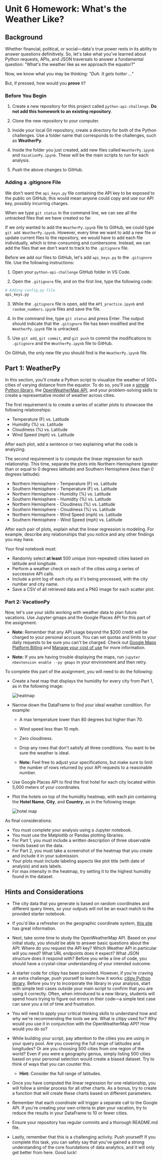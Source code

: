 # Unit 6 Homework: What's the Weather Like?

## Background

Whether financial, political, or social&mdash;data's true power rests in its ability to answer questions definitively. So, let's take what you've learned about Python requests, APIs, and JSON traversals to answer a fundamental question: "What's the weather like as we approach the equator?"

Now, we know what you may be thinking: _"Duh. It gets hotter ..."_

But, if pressed, how would you **prove** it?

### Before You Begin

1. Create a new repository for this project called `python-api-challenge`. **Do not add this homework to an existing repository**.

2. Clone the new repository to your computer.

3. Inside your local Git repository, create a directory for both of the Python challenges. Use a folder name that corresponds to the challenges, such as **WeatherPy**.

4. Inside the folder you just created, add new files called `WeatherPy.ipynb` and `VacationPy.ipynb`. These will be the main scripts to run for each analysis.

5. Push the above changes to GitHub.


### Adding a .gitignore File

We don't want the `api_keys.py` file containing the API key to be exposed to the public on GitHub; this would mean anyone could copy and use our API key, possibly incurring charges.

When we type `git status` in the command line, we can see all the untracked files that we have created so far.

If we only wanted to add the `WeatherPy.ipynb` file to GitHub, we could type `git add WeatherPy.ipynb`. However, every time we want to add a new file or update current files to the repository, we would have to add each file individually, which is time-consuming and cumbersome. Instead, we can add the files that we don't want to track to the `.gitignore` file.

Before we add our files to GitHub, let's add `api_keys.py` to the `.gitignore` file. Use the following instructions:

1. Open your `python-api-challenge` GitHub folder in VS Code.

2. Open the `.gitignore` file, and on the first line, type the following code:

```python
# Adding config.py file.
api_keys.py
```

3. While the `.gitignore` file is open, add the `API_practice.ipynb` and `random_numbers.ipynb` files and save the file.

4. In the command line, type `git status` and press Enter. The output should indicate that the `.gitignore` file has been modified and the `WeatherPy.ipynb` file is untracked.

5. Use `git add`, `git commit`, and `git push` to commit the modifications to `.gitignore` and the `WeatherPy.ipynb` file to GitHub.

On GitHub, the only new file you should find is the `WeatherPy.ipynb` file.


## Part 1: WeatherPy

In this section, you'll create a Python script to visualize the weather of 500+ cities of varying distance from the equator. To do so, you'll use a [simple Python library](https://pypi.python.org/pypi/citipy), the [OpenWeatherMap API](https://openweathermap.org/api), and your problem-solving skills to create a representative model of weather across cities.

The first requirement is to create a series of scatter plots to showcase the following relationships:

* Temperature (F) vs. Latitude
* Humidity (%) vs. Latitude
* Cloudiness (%) vs. Latitude
* Wind Speed (mph) vs. Latitude

After each plot, add a sentence or two explaining what the code is analyzing.

The second requirement is to compute the linear regression for each relationship. This time, separate the plots into Northern Hemisphere (greater than or equal to 0 degrees latitude) and Southern Hemisphere (less than 0 degrees latitude):

* Northern Hemisphere - Temperature (F) vs. Latitude
* Southern Hemisphere - Temperature (F) vs. Latitude
* Northern Hemisphere - Humidity (%) vs. Latitude
* Southern Hemisphere - Humidity (%) vs. Latitude
* Northern Hemisphere - Cloudiness (%) vs. Latitude
* Southern Hemisphere - Cloudiness (%) vs. Latitude
* Northern Hemisphere - Wind Speed (mph) vs. Latitude
* Southern Hemisphere - Wind Speed (mph) vs. Latitude

After each pair of plots, explain what the linear regression is modeling. For example, describe any relationships that you notice and any other findings you may have.

Your final notebook must:

* Randomly select **at least** 500 unique (non-repeated) cities based on latitude and longitude.
* Perform a weather check on each of the cities using a series of successive API calls.
* Include a print log of each city as it's being processed, with the city number and city name.
* Save a CSV of all retrieved data and a PNG image for each scatter plot.

### Part 2: VacationPy

Now, let's use your skills working with weather data to plan future vacations. Use Jupyter-gmaps and the Google Places API for this part of the assignment.

* **Note:** Remember that any API usage beyond the $200 credit will be charged to your personal account. You can set quotas and limits to your daily requests to be sure you can't be charged. Check out [Google Maps Platform Billing](https://developers.google.com/maps/billing/gmp-billing#monitor-and-restrict-consumption) and [Manage your cost of use](https://developers.google.com/maps/documentation/javascript/usage-and-billing#set-caps) for more information.

* **Note:** If you are having trouble displaying the maps, run `jupyter nbextension enable --py gmaps` in your environment and then retry.

To complete this part of the assignment, you will need to do the following:

* Create a heat map that displays the humidity for every city from Part 1, as in the following image:

  ![heatmap](Images/heatmap.png)

* Narrow down the DataFrame to find your ideal weather condition. For example:

  * A max temperature lower than 80 degrees but higher than 70.

  * Wind speed less than 10 mph.

  * Zero cloudiness.

  * Drop any rows that don't satisfy all three conditions. You want to be sure the weather is ideal.

  * **Note:** Feel free to adjust your specifications, but make sure to limit the number of rows returned by your API requests to a reasonable number.

* Use Google Places API to find the first hotel for each city located within 5,000 meters of your coordinates.

* Plot the hotels on top of the humidity heatmap, with each pin containing the **Hotel Name**, **City**, and **Country**, as in the following image:

  ![hotel map](Images/hotel_map.png)

As final considerations:

* You must complete your analysis using a Jupyter notebook.
* You must use the Matplotlib or Pandas plotting libraries.
* For Part 1, you must include a written description of three observable trends based on the data.
* For Part 2, you must take a screenshot of the heatmap that you create and include it in your submission.
* Your plots must include labeling aspects like plot title (with date of analysis) and axis labels.
* For max intensity in the heatmap, try setting it to the highest humidity found in the dataset.

## Hints and Considerations

* The city data that you generate is based on random coordinates and different query times, so your outputs will not be an exact match to the provided starter notebook.

* If you'd like a refresher on the geographic coordinate system, [this site](http://desktop.arcgis.com/en/arcmap/10.3/guide-books/map-projections/about-geographic-coordinate-systems.htm) has great information.

* Next, take some time to study the OpenWeatherMap API. Based on your initial study, you should be able to answer basic questions about the API: Where do you request the API key? Which Weather API in particular will you need? What URL endpoints does it expect? What JSON structure does it respond with? Before you write a line of code, you should have a crystal-clear understanding of your intended outcome.

* A starter code for citipy has been provided. However, if you're craving an extra challenge, push yourself to learn how it works: [citipy Python library](https://pypi.python.org/pypi/citipy). Before you try to incorporate the library in your analysis, start with simple test cases outside your main script to confirm that you are using it correctly. Often, when introduced to a new library, students will spend hours trying to figure out errors in their code&mdash;a simple test case can save you a lot of time and frustration.

* You will need to apply your critical thinking skills to understand how and why we're recommending the tools we are. What is citipy used for? Why would you use it in conjunction with the OpenWeatherMap API? How would you do so?

* While building your script, pay attention to the cities you are using in your query pool. Are you covering the full range of latitudes and longitudes? Or are you choosing 500 cities from one region of the world? Even if you were a geography genius, simply listing 500 cities based on your personal selection would create a biased dataset. Try to think of ways that you can counter this. 

  * **Hint:** Consider the full range of latitudes.

* Once you have computed the linear regression for one relationship, you will follow a similar process for all other charts. As a bonus, try to create a function that will create these charts based on different parameters.

* Remember that each coordinate will trigger a separate call to the Google API. If you're creating your own criteria to plan your vacation, try to reduce the results in your DataFrame to 10 or fewer cities.

* Ensure your repository has regular commits and a thorough README.md file.

* Lastly, remember that this is a challenging activity. Push yourself! If you complete this task, you can safely say that you've gained a strong understanding of the core foundations of data analytics, and it will only get better from here. Good luck!

